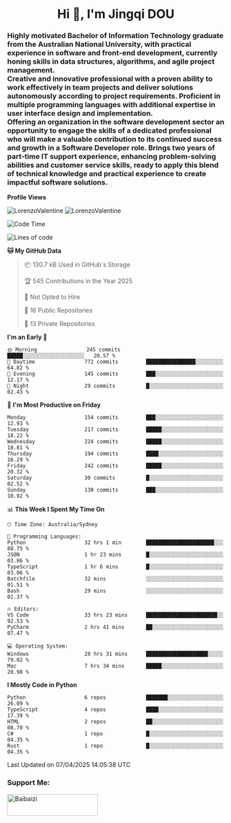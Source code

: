 <h1 align="center">Hi 👋, I'm Jingqi DOU</h1>
<h3 align="left">
Highly motivated Bachelor of Information Technology graduate from the Australian National University, with practical experience in software and front-end development, currently honing skills in data structures, algorithms, and agile project management. <br>
Creative and innovative professional with a proven ability to work effectively in team projects and deliver solutions autonomously according to project requirements. Proficient in multiple programming languages with additional expertise in user interface design and implementation. <br>
Offering an organization in the software development sector an opportunity to engage the skills of a dedicated professional who will make a valuable contribution to its continued success and growth in a Software Developer role. Brings two years of part-time IT support experience, enhancing problem-solving abilities and customer service skills, ready to apply this blend of technical knowledge and practical experience to create impactful software solutions.
</h3>

**Profile Views**<br>
<!-- <img src="https://count.getloli.com/get/@:name" alt="LorenzoValentine" theme="rule34" /> -->
<img src="https://count.getloli.com/@LorenzoValentine?name=LorenzoValentine&theme=asoul&padding=7&offset=0&align=center&scale=2&pixelated=1&darkmode=auto&prefix=020315" alt="LorenzoValentine" theme="rule34" />
<img src="https://count.getloli.com/@LorenzoValentine?name=LorenzoValentine&theme=food&padding=7&offset=0&align=center&scale=2&pixelated=1&darkmode=auto&prefix=020315" alt="LorenzoValentine" theme="rule34" />
 

<!--START_SECTION:waka-->
![Code Time](http://img.shields.io/badge/Code%20Time-1%2C764%20hrs%2056%20mins-blue)

![Lines of code](https://img.shields.io/badge/From%20Hello%20World%20I%27ve%20Written-237.3%20thousand%20lines%20of%20code-blue)

**🐱 My GitHub Data** 

> 📦 130.7 kB Used in GitHub's Storage 
 > 
> 🏆 545 Contributions in the Year 2025
 > 
> 🚫 Not Opted to Hire
 > 
> 📜 16 Public Repositories 
 > 
> 🔑 13 Private Repositories 
 > 
**I'm an Early 🐤** 

```text
🌞 Morning                245 commits         █████░░░░░░░░░░░░░░░░░░░░   20.57 % 
🌆 Daytime                772 commits         ████████████████░░░░░░░░░   64.82 % 
🌃 Evening                145 commits         ███░░░░░░░░░░░░░░░░░░░░░░   12.17 % 
🌙 Night                  29 commits          █░░░░░░░░░░░░░░░░░░░░░░░░   02.43 % 
```
📅 **I'm Most Productive on Friday** 

```text
Monday                   154 commits         ███░░░░░░░░░░░░░░░░░░░░░░   12.93 % 
Tuesday                  217 commits         █████░░░░░░░░░░░░░░░░░░░░   18.22 % 
Wednesday                224 commits         █████░░░░░░░░░░░░░░░░░░░░   18.81 % 
Thursday                 194 commits         ████░░░░░░░░░░░░░░░░░░░░░   16.29 % 
Friday                   242 commits         █████░░░░░░░░░░░░░░░░░░░░   20.32 % 
Saturday                 30 commits          █░░░░░░░░░░░░░░░░░░░░░░░░   02.52 % 
Sunday                   130 commits         ███░░░░░░░░░░░░░░░░░░░░░░   10.92 % 
```


📊 **This Week I Spent My Time On** 

```text
🕑︎ Time Zone: Australia/Sydney

💬 Programming Languages: 
Python                   32 hrs 1 min        ██████████████████████░░░   88.75 % 
JSON                     1 hr 23 mins        █░░░░░░░░░░░░░░░░░░░░░░░░   03.86 % 
TypeScript               1 hr 6 mins         █░░░░░░░░░░░░░░░░░░░░░░░░   03.06 % 
Batchfile                32 mins             ░░░░░░░░░░░░░░░░░░░░░░░░░   01.51 % 
Bash                     29 mins             ░░░░░░░░░░░░░░░░░░░░░░░░░   01.37 % 

🔥 Editors: 
VS Code                  33 hrs 23 mins      ███████████████████████░░   92.53 % 
PyCharm                  2 hrs 41 mins       ██░░░░░░░░░░░░░░░░░░░░░░░   07.47 % 

💻 Operating System: 
Windows                  28 hrs 31 mins      ████████████████████░░░░░   79.02 % 
Mac                      7 hrs 34 mins       █████░░░░░░░░░░░░░░░░░░░░   20.98 % 
```

**I Mostly Code in Python** 

```text
Python                   6 repos             ███████░░░░░░░░░░░░░░░░░░   26.09 % 
TypeScript               4 repos             ████░░░░░░░░░░░░░░░░░░░░░   17.39 % 
HTML                     2 repos             ██░░░░░░░░░░░░░░░░░░░░░░░   08.70 % 
C#                       1 repo              █░░░░░░░░░░░░░░░░░░░░░░░░   04.35 % 
Rust                     1 repo              █░░░░░░░░░░░░░░░░░░░░░░░░   04.35 % 
```




 Last Updated on 07/04/2025 14:05:38 UTC
<!--END_SECTION:waka-->

<!-- [![willianrod's wakatime stats](https://github-readme-stats.vercel.app/api/wakatime?username=lorenzoval2050)](https://github.com/anuraghazra/github-readme-stats) -->


<h3 align="left">Support Me:</h3>
<p><a href="https://www.buymeacoffee.com/Baibaizi"> <img align="left" src="https://cdn.buymeacoffee.com/buttons/v2/default-yellow.png" height="50" width="210" alt="Baibaizi" /></a></p><br><br>
